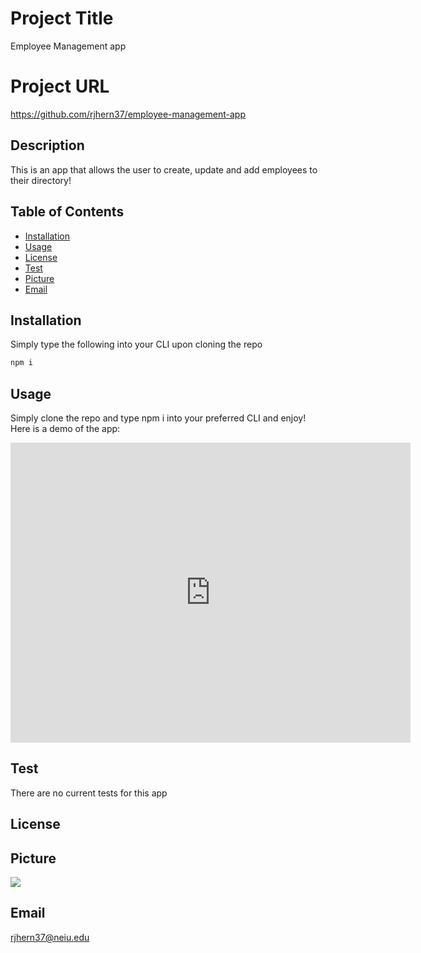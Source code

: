 
# Project Title 
Employee Management app


# Project URL
https://github.com/rjhern37/employee-management-app

## Description 
This is an app that allows the user to create, update and add employees to their directory!

## Table of Contents
* [Installation](#installation)
* [Usage](#usage)
* [License](#license)
* [Test](#test)
* [Picture](#picture)
* [Email](#email)


## Installation
Simply type the following into your CLI upon cloning the repo

```sh
npm i
```


## Usage
Simply clone the repo and type npm i into your preferred CLI and enjoy! Here is a demo of the app:
<iframe src="https://player.vimeo.com/video/439812223" width="640" height="480" frameborder="0" allow="autoplay; fullscreen" allowfullscreen></iframe>


## Test
There are no current tests for this app

## License


## Picture
<img src="https://avatars1.githubusercontent.com/u/59975055?v=4"/>

## Email
rjhern37@neiu.edu

